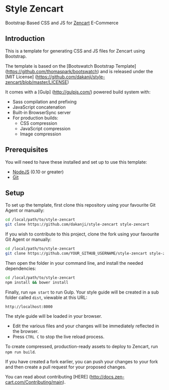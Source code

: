 # Style Zencart
Bootstrap Based CSS and JS for [Zencart](http://http://www.zen-cart.com) E-Commerce

## Introduction

This is a template for generating CSS and JS files for Zencart using Bootstrap.

The template is based on the [Bootswatch Bootstrap Template] (https://github.com/thomaspark/bootswatch) and is released under the [MIT License] (https://github.com/dakanji/style-zencart/blob/master/LICENSE)

It comes with a [Gulp] (http://gulpjs.com/) powered build system with:
- Sass compilation and prefixing
- JavaScript concatenation
- Built-in BrowserSync server
- For production builds:
  - CSS compression
  - JavaScript compression
  - Image compression

## Prerequisites

You will need to have these installed and set up to use this template:

- [NodeJS](https://nodejs.org/en/) (0.10 or greater)
- [Git](https://git-scm.com/)

## Setup

To set up the template, first clone this repository using your favourite Git Agent or manually:

```bash
cd /local/path/to/style-zencart
git clone https://github.com/dakanji/style-zencart style-zencart
```

If you wish to contribute to this project, clone the fork using your favourite Git Agent or manually:

```bash
cd /local/path/to/style-zencart
git clone https://github.com/YOUR_GITHUB_USERNAME/style-zencart style-zencart
```



Then open the folder in your command line, and install the needed dependencies:

```bash
cd /local/path/to/style-zencart
npm install && bower install
```

Finally, run `npm start` to run Gulp. Your style guide will be created in a sub folder called `dist`, viewable at this URL:

```
http://localhost:8000
```

The style guide will be loaded in your browser.
- Edit the various files and your changes will be immediately reflected in the browser. 
- Press `CTRL C` to stop the live reload process. 

To create compressed, production-ready assets to deploy to Zencart, run `npm run build`.

If you have created a fork earlier, you can push your changes to your fork and then create a pull request for your proposed changes.

You can read about contributing [HERE] (http://docs.zen-cart.com/Contributing/main).

